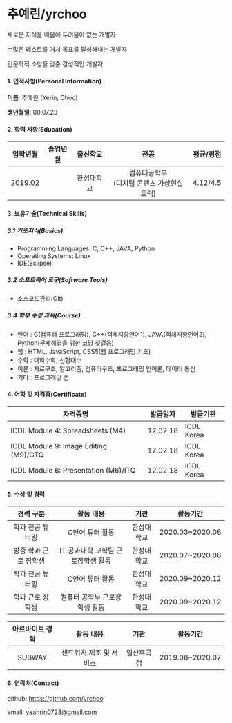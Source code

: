 # 추예린/yrchoo

새로운 지식을 배움에 두려움이 없는 개발자

수많은 테스트를 거쳐 목표를 달성해내는 개발자

인문학적 소양을 갖춘 감성적인 개발자

#### 1. 인적사항(Personal Information)

__이름__: 추예린 (Yerin, Choo)

__생년월일__: 00.07.23

#### 2. 학력 사항(Education)

| 입학년월 | 졸업년월 |  출신학교  |                      전공                       | 평균/평점 |
| :------: | :------: | :--------: | :---------------------------------------------: | :-------: |
| 2019.02  |          | 한성대학교 | 컴퓨터공학부<br />(디지털 콘텐츠 가상현실 트랙) | 4.12/4.5  |

#### 3.  보유기술(Technical Skills)

##### 3.1 기초지식(Basics)

- Programming Languages: C, C++, JAVA, Python
- Operating Systems: Linux
- IDE(Eclipse)

##### 3.2 소프트웨어 도구(Software Tools)

- 소스코드관리(Git)

##### 3.4 학부 수강 과목(Course)

- 언어 : C(컴퓨터 프로그래밍), C++(객체지향언어1), JAVA(객체지향언어2), Python(문제해결을 위한 코딩 첫걸음)
- 웹 : HTML, JavaScript, CSS5(웹 프로그래밍 기초)
- 수학 : 대학수학, 선형대수
- 이론 : 자료구조, 알고리즘, 컴퓨터구조, 프로그래밍 언어론, 데이터 통신
- 기타 : 프로그래밍 랩

#### 4. 어학 및 자격증(Certificate)

| 자격증명                              | 발급일자 | 발급기관   |
| ------------------------------------- | -------- | ---------- |
| ICDL Module 4: Spreadsheets (M4)      | 12.02.18 | ICDL Korea |
| ICDL Module 9: Image Editing (M9)/GTQ | 12.02.18 | ICDL Korea |
| ICDL Module 6: Presentation (M6)/ITQ  | 12.02.18 | ICDL Korea |

#### 5. 수상 및 경력

|       경력 구분       |             활동 내용              |    기관    |    활동기간     |
| :-------------------: | :--------------------------------: | :--------: | :-------------: |
|   학과 전공 튜터링    |          C언어 튜터 활동           | 한성대학교 | 2020.03~2020.06 |
| 방중 학과 근로 장학생 | IT 공과대학 교학팀 근로장학생 활동 | 한성대학교 | 2020.07~2020.08 |
|   학과 전공 튜터링    |          C언어 튜터 활동           | 한성대학교 | 2020.09~2020.12 |
|   학과 근로 장학생    |   컴퓨터 공학부 근로장학생 활동    | 한성대학교 | 2020.09~2020.12 |

| 아르바이트 경력 |        활동 내용        |    기관    |    활동기간     |
| :-------------: | :---------------------: | :--------: | :-------------: |
|     SUBWAY      | 샌드위치 제조 및 서비스 | 일산후곡점 | 2019.08~2020.07 |

#### 6. 연락처(Contact)

github: https://github.com/yrchoo

email: yeahrin0723@gmail.com
